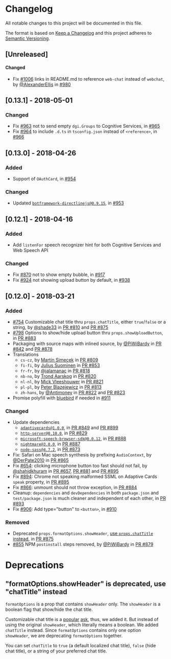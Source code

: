 # Changelog
All notable changes to this project will be documented in this file.

The format is based on [Keep a Changelog](http://keepachangelog.com/en/1.0.0/)
and this project adheres to [Semantic Versioning](http://semver.org/spec/v2.0.0.html).

## [Unreleased]
#### Changed
- Fix [#1006](https://github.com/Microsoft/BotFramework-WebChat/issues/1006) links in README.md to reference `web-chat` instead of `webchat`, by [@AlexanderEllis](https://github.com/AlexanderEllis) in [#980](https://github.com/Microsoft/BotFramework-WebChat/pull/980)

## [0.13.1] - 2018-05-01
### Changed
- Fix [#963](https://github.com/Microsoft/BotFramework-WebChat/issues/963) not to send empty `dgi.Groups` to Cognitive Services, in [#965](https://github.com/Microsoft/BotFramework-WebChat/pull/965)
- Fix [#964](https://github.com/Microsoft/BotFramework-WebChat/issues/964) to include `.d.ts` in `tsconfig.json` instead of `<reference>`, in [#966](https://github.com/Microsoft/BotFramework-WebChat/pull/966)

## [0.13.0] - 2018-04-26
### Added
- Support of `OAuthCard`, in [#954](https://github.com/Microsoft/BotFramework-WebChat/pull/954)
### Changed
- Updated [`botframework-directlinejs@0.9.15`](https://www.npmjs.com/package/botframework-directlinejs), in [#953](https://github.com/Microsoft/BotFramework-WebChat/pull/953)

## [0.12.1] - 2018-04-16
### Added
- Add `listenFor` speech recognizer hint for both Cognitive Services and Web Speech API

### Changed
- Fix [#870](https://github.com/Microsoft/BotFramework-WebChat/issues/870) not to show empty bubble, in [#917](https://github.com/Microsoft/BotFramework-WebChat/pull/917)
- Fix [#924](https://github.com/Microsoft/BotFramework-WebChat/issues/924) not showing upload button by default, in [#938](https://github.com/Microsoft/BotFramework-WebChat/pull/938)

## [0.12.0] - 2018-03-21
### Added
- [#754](https://github.com/Microsoft/BotFramework-WebChat/issues/754) Customizable chat title thru `props.chatTitle`, either `true`/`false` or a string, by [@shade33](https://github.com/shade33) in [PR #810](https://github.com/Microsoft/BotFramework-WebChat/pull/810) and [PR #875](https://github.com/Microsoft/BotFramework-WebChat/pull/875)
- [#798](https://github.com/Microsoft/BotFramework-WebChat/issues/798) Options to show/hide upload button thru `props.showUploadButton`, in [PR #883](https://github.com/Microsoft/BotFramework-WebChat/pull/883)
- Packaging with source maps with inlined source, by [@PiWiBardy](https://github.com/PiWiBardy) in [PR #842](https://github.com/Microsoft/BotFramework-WebChat/pull/842) and [PR #878](https://github.com/Microsoft/BotFramework-WebChat/pull/878)
- Translations
  - `cs-cz`, by [Martin Simecek](https://github.com/msimecek) in [PR #809](https://github.com/Microsoft/BotFramework-WebChat/pull/809)
  - `fi-fi`, by [Julius Suominen](https://github.com/jsur) in [PR #853](https://github.com/Microsoft/BotFramework-WebChat/pull/853)
  - `fr-fr`, by [@jalamanac](https://github.com/jalamanac) in [PR #818](https://github.com/Microsoft/BotFramework-WebChat/pull/818)
  - `nb-no`, by [Trond Aarskog](https://github.com/taarskog) in [PR #820](https://github.com/Microsoft/BotFramework-WebChat/pull/820)
  - `nl-nl`, by [Mick Vleeshouwer](https://github.com/iMicknl) in [PR #821](https://github.com/Microsoft/BotFramework-WebChat/pull/821)
  - `pl-pl`, by [Peter Blazejewicz](https://github.com/peterblazejewicz) in [PR #813](https://github.com/Microsoft/BotFramework-WebChat/pull/813)
  - `zh-hans`, by [@Antimoney](https://github.com/Antimoney) in [PR #822](https://github.com/Microsoft/BotFramework-WebChat/pull/822) and [PR #823](https://github.com/Microsoft/BotFramework-WebChat/pull/823)
- Promise polyfill with [bluebird](https://www.npmjs.com/package/bluebird) if needed in [#911](https://github.com/Microsoft/BotFramework-WebChat/pull/911)

### Changed
- Update dependencies
  - [`adaptivecards@1.0.0`](https://www.npmjs.com/package/adaptivecards), in [PR #849](https://github.com/Microsoft/BotFramework-WebChat/pull/849) and [PR #899](https://github.com/Microsoft/BotFramework-WebChat/pull/899)
  - [`http-server@0.10.0`](https://www.npmjs.com/package/http-server), in [PR #829](https://github.com/Microsoft/BotFramework-WebChat/pull/829)
  - [`microsoft-speech-browser-sdk@0.0.12`](https://www.npmjs.com/package/microsoft-speech-browser-sdk), in [PR #888](https://github.com/Microsoft/BotFramework-WebChat/pull/888)
  - [`nightmare@3.0.0`](https://www.npmjs.com/package/nightmare), in [PR #887](https://github.com/Microsoft/BotFramework-WebChat/pull/887)
  - [`node-sass@4.7.2`](https://www.npmjs.com/package/node-sass), in [PR #873](https://github.com/Microsoft/BotFramework-WebChat/pull/873)
- Fix: Safari on Mac speech synthesis by prefixing `AudioContext`, by [@DerPate2010](https://github.com/DerPate2010) in [PR #865](https://github.com/Microsoft/BotFramework-WebChat/pull/865)
- Fix [#654](https://github.com/Microsoft/BotFramework-WebChat/issues/654): clicking microphone button too fast should not fail, by [@shahidkhuram](https://github.com/shahidkhuram) in [PR #657](#657), [PR #881](https://github.com/Microsoft/BotFramework-WebChat/pull/881) and [PR #895](https://github.com/Microsoft/BotFramework-WebChat/pull/895)
- Fix [#894](https://github.com/Microsoft/BotFramework-WebChat/issues/894): Chrome not speaking malformed SSML on Adaptive Cards `speak` property, in [PR #895](https://github.com/Microsoft/BotFramework-WebChat/pull/895)
- Fix [#866](https://github.com/Microsoft/BotFramework-WebChat/issues/866): unmount should not throw exception, in [PR #884](https://github.com/Microsoft/BotFramework-WebChat/pull/884)
- Cleanup: `dependencies` and `devDependencies` in both `package.json` and `test/package.json` is much cleaner and independent of each other, in [PR #893](https://github.com/Microsoft/BotFramework-WebChat/pull/893)
- Fix [#906](https://github.com/Microsoft/BotFramework-WebChat/issues/906): Add type="button" to `<button>`, in [#910](https://github.com/Microsoft/BotFramework-WebChat/pull/910)

### Removed
- Deprecated `props.formatOptions.showHeader`, [use `props.chatTitle` instead](#formatoptionsshowheader-is-deprecated-use-chattitle-instead), in [PR #875](https://github.com/Microsoft/BotFramework-WebChat/pull/875)
- [#855](https://github.com/Microsoft/BotFramework-WebChat/issues/855) NPM `postinstall` steps removed, by [@PiWiBardy](https://github.com/PiWiBardy) in [PR #879](https://github.com/Microsoft/BotFramework-WebChat/pull/879)

# Deprecations

## "formatOptions.showHeader" is deprecated, use "chatTitle" instead

`formatOptions` is a prop that contains `showHeader` only. The `showHeader` is a boolean flag that show/hide the chat title.

Customizable chat title is a [popular](https://github.com/Microsoft/BotFramework-WebChat/issues/754) [ask](https://github.com/Microsoft/BotFramework-WebChat/pull/810), thus, we added it. But instead of using the original `showHeader`, which literally means a boolean. We added `chatTitle` instead. Since `formatOptions` contains only one option `showHeader`, we are deprecating `formatOptions` together.

You can set `chatTitle` to `true` (a default localized chat title), `false` (hide chat title), or a string of your preferred chat title.
